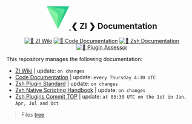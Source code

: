 <h2 align="center">
  <a href="https://github.com/z-shell/zi">
    <img src="https://raw.githubusercontent.com/z-shell/zi/main/docs/images/logo.svg" alt="Logo" width="60" height="60">
  </a>
❮ ZI ❯ Documentation
</h2>

<div align="center">

[![📖 ZI Wiki](https://github.com/z-shell/docs/actions/workflows/wiki-zi.yml/badge.svg)](https://github.com/z-shell/docs/actions/workflows/wiki-zi.yml)
[![📖 Code Documentation](https://github.com/z-shell/docs/actions/workflows/code.yml/badge.svg)](https://github.com/z-shell/docs/actions/workflows/code.yml)
[![📖 Zsh Documentation](https://github.com/z-shell/docs/actions/workflows/wiki-zsh.yml/badge.svg)](https://github.com/z-shell/docs/actions/workflows/wiki-zsh.yml)
[![🏅 Plugin Assessor](https://github.com/z-shell/docs/actions/workflows/assessor.yml/badge.svg)](https://github.com/z-shell/docs/actions/workflows/assessor.yml)
  
</div>  
  
This repository manages the following documentation:

- [ZI Wiki](https://github.com/z-shell/zi/wiki) | update: `on changes`
- [Code Documentation](https://github.com/z-shell/zi/wiki/Code-Documentation) | update: `every Thursday 4:30 UTC`
- [Zsh Plugin Standard](https://github.com/z-shell/zi/wiki/Zsh-Plugin-Standard) | update: `on changes`
- [Zsh Native Scripting Handbook](https://github.com/z-shell/zi/wiki/Zsh-Native-Scripting-Handbook) | update: `on changes`
- [Zsh Plugins Commit TOP](https://github.com/z-shell/zi/wiki/Zsh-Plugins-Commit-TOP) | update: `at 03:30 UTC on the 1st in Jan, Apr, Jul and Oct`

> Files [tree](TREE.md)
